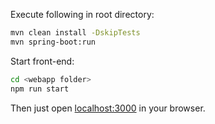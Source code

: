 Execute following in root directory:
```bash
mvn clean install -DskipTests
mvn spring-boot:run
```

Start front-end:
```bash
cd <webapp folder>
npm run start
```

Then just open [localhost:3000](localhost:3000) in your browser.
